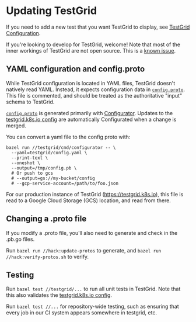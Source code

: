 # Updating TestGrid

If you need to add a new test that you want TestGrid to display, see [TestGrid Configuration](config.md).

If you're looking to develop for TestGrid, welcome! Note that most of the inner workings of TestGrid
are not open source. This is a [known issue](https://github.com/kubernetes/test-infra/issues/10409).

## YAML configuration and config.proto

While TestGrid configuration is located in YAML files, TestGrid doesn't natively
read YAML. Instead, it expects configuration data in [`config.proto`]. This file
is commented, and should be treated as the authoritative "input" schema to
TestGrid.

[`config.proto`] is generated primarily with [Configurator](cmd/configurator).
Updates to the [testgrid.k8s.io config] are automatically Configurated when a change is
merged.

You can convert a yaml file to the config proto with:
```
bazel run //testgrid/cmd/configurator -- \
  --yaml=testgrid/config.yaml \
  --print-text \
  --oneshot \
  --output=/tmp/config.pb \
  # Or push to gcs
  # --output=gs://my-bucket/config
  # --gcp-service-account=/path/to/foo.json
```

For our production instance of TestGrid (https://testgrid.k8s.io), this file is read to a Google
Cloud Storage (GCS) location, and read from there.

## Changing a .proto file

If you modify a .proto file, you'll also need to generate and check in the
.pb.go files.

Run `bazel run //hack:update-protos` to generate, and `bazel run //hack:verify-protos.sh`
to verify.

## Testing

Run `bazel test //testgrid/...` to run all unit tests in TestGrid. Note that this also validates
the [testgrid.k8s.io config].

Run `bazel test //...` for repository-wide testing, such as ensuring that
every job in our CI system appears somewhere in testgrid, etc.

[`config.proto`]: ./config/config.proto
[testgrid.k8s.io config]: /config/testgrids
